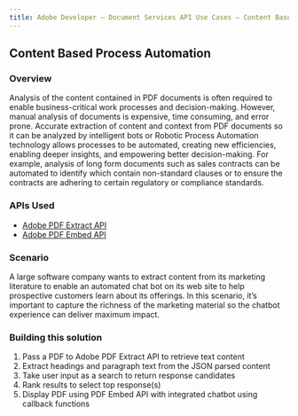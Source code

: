 ```yaml
---
title: Adobe Developer — Document Services API Use Cases — Content Based Process Automation
---
```


## Content Based Process Automation

### Overview

Analysis of the content contained in PDF documents is often required to enable business-critical work processes and decision-making. However, manual analysis of documents is expensive, time consuming, and error prone. Accurate extraction of content and context from PDF documents so it can be analyzed by intelligent bots or Robotic Process Automation technology allows processes to be automated, creating new efficiencies, enabling deeper insights, and empowering better decision-making. For example, analysis of long form documents such as sales contracts can be automated to identify which contain non-standard clauses or to ensure the contracts are adhering to certain regulatory or compliance standards.

### APIs Used

* [Adobe PDF Extract API](/src/pages/apis/pdf-extract.md)
* [Adobe PDF Embed API](/src/pages/apis/pdf-embed.md)

### Scenario

A large software company wants to extract content from its marketing literature to enable an automated chat bot on its web site to help prospective customers learn about its offerings. In this scenario, it’s important to capture the richness of the marketing material so the chatbot experience can deliver maximum impact.

### Building this solution

1. Pass a PDF to Adobe PDF Extract API to retrieve text content
2. Extract headings and paragraph text from the JSON parsed content
3. Take user input as a search to return response candidates
4. Rank results to select top response(s)
5. Display PDF using PDF Embed API with integrated chatbot using callback functions
